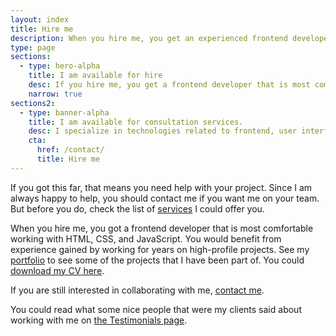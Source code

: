 ```yaml
---
layout: index
title: Hire me
description: When you hire me, you get an experienced frontend developer that is most comfortable working with HTML, CSS, and JavaScript.
type: page
sections:
  - type: hero-alpha
    title: I am available for hire
    desc: If you hire me, you get a frontend developer that is most comfortable working with **HTML**, **CSS**, and **JavaScript**, but who is also comfortable working in different environments, from **WordPress** to **Shopify** to **Static Page Generators**.
    narrow: true
sections2:
  - type: banner-alpha
    title: I am available for consultation services.
    desc: I specialize in technologies related to frontend, user interface, and website development.
    cta:
      href: /contact/
      title: Hire me
---
```


If you got this far, that means you need help with your project. Since I am always happy to help, you should contact me if you want me on your team. But before you do, check the list of [services] I could offer you.

When you hire me, you got a frontend developer that is most comfortable working with HTML, CSS, and JavaScript. You would benefit from experience gained by working for years on high-profile projects. See my [portfolio] to see some of the projects that I have been part of. You could [download my CV here](/silvestar-bistrovic-cv.pdf).

If you are still interested in collaborating with me, [contact me].

You could read what some nice people that were my clients said about working with me on [the Testimonials page](/testimonials/).

[services]: /services/
[portfolio]: /portfolio/
[contact me]: /contact/
